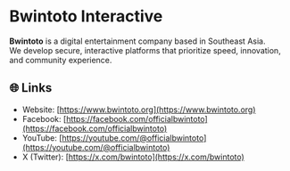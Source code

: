 # Bwintoto Interactive

**Bwintoto** is a digital entertainment company based in Southeast Asia.  
We develop secure, interactive platforms that prioritize speed, innovation, and community experience.

## 🌐 Links

- Website: [https://www.bwintoto.org](https://www.bwintoto.org)  
- Facebook: [https://facebook.com/officialbwintoto](https://facebook.com/officialbwintoto)  
- YouTube: [https://youtube.com/@officialbwintoto](https://youtube.com/@officialbwintoto)  
- X (Twitter): [https://x.com/bwintoto](https://x.com/bwintoto)
